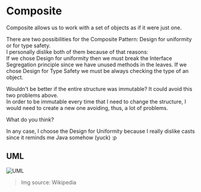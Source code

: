# Composite
Composite allows us to work with a set of objects as if it were just one.

There are two possibilities for the Composite Pattern: Design for uniformity or for type safety.  
I personally dislike both of them because of that reasons:   
If we chose Design for uniformity then we must break the Interface Segregation principle since we have unused methods in the leaves.
If we chose Design for Type Safety we must be always checking the type of an object.  

Wouldn't be better if the entire structure was immutable? It could avoid this two problems above.  
In order to be immutable every time that I need to change the structure, I would need to create a new one avoiding, thus, a lot of problems.

What do you think?

In any case, I choose the Design for Uniformity because I really dislike casts since it reminds me Java somehow (yuck) :p

## UML

![UML](https://upload.wikimedia.org/wikipedia/commons/3/39/W3sDesign_Composite_Design_Pattern_Type_Safety_UML.jpg)

> Img source: Wikipedia
